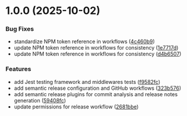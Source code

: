 # 1.0.0 (2025-10-02)


### Bug Fixes

* standardize NPM token reference in workflows ([4c460b9](https://github.com/wisdomabioye/next-route-middleware/commit/4c460b98342b2b8608265897caa72c7624f0f90f))
* update NPM token reference in workflows for consistency ([1e7717d](https://github.com/wisdomabioye/next-route-middleware/commit/1e7717d3eec007703c7049fa4fa0e42932a21dfa))
* update NPM token reference in workflows for consistency ([d4b6507](https://github.com/wisdomabioye/next-route-middleware/commit/d4b6507139a89ee78d5174f82f0a7a9955a526d6))


### Features

* add Jest testing framework and middlewares tests ([f9582fc](https://github.com/wisdomabioye/next-route-middleware/commit/f9582fce39d9d833ff9db9e2b7673cd241ab17a0))
* add semantic release configuration and GitHub workflows ([323b576](https://github.com/wisdomabioye/next-route-middleware/commit/323b5769584d4b5186372c7dcc06de6acba0cc35))
* add semantic release plugins for commit analysis and release notes generation ([59408fc](https://github.com/wisdomabioye/next-route-middleware/commit/59408fc7b3d5bdd6368590470efd27c94407e5cf))
* update permissions for release workflow ([2681bbe](https://github.com/wisdomabioye/next-route-middleware/commit/2681bbed6bf289bb910493aae114819875e84a63))
